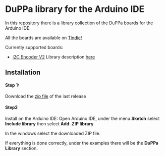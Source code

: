 # DuPPa library for the Arduino IDE

In this repository there is a library collection of the DuPPa boards for the Arduino IDE.

All the boards are available on [Tindie!](https://www.tindie.com/stores/Saimon/)



Currently supported boards:

- [I2C Encoder V2](https://github.com/Fattoresaimon/I2CEncoderV2) Library description [here](https://github.com/Fattoresaimon/ArduinoDuPPaLib/blob/master/examples/I2CEncoderV2/README.md)



## Installation

#### Step 1:

Download the [zip file](https://github.com/Fattoresaimon/ArduinoDuPPaLib/archive/v1.0.0.zip) of the last release

#### Step2

Install on the Arduino IDE: 
Open Arduino IDE, under the menu **Sketch** select **Include library** then select **Add .ZIP library**

In the windows select the downloaded ZIP file.



If everything is done correctly, under the examples there will be the **DuPPa Library** section.
